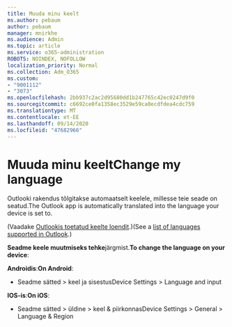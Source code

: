 ```yaml
---
title: Muuda minu keelt
ms.author: pebaum
author: pebaum
manager: mnirkhe
ms.audience: Admin
ms.topic: article
ms.service: o365-administration
ROBOTS: NOINDEX, NOFOLLOW
localization_priority: Normal
ms.collection: Adm_O365
ms.custom:
- "9001112"
- "3073"
ms.openlocfilehash: 2bb937c2ac2d95680dd1b247765c42ec0247d9f0
ms.sourcegitcommit: c6692ce0fa1358ec3529e59ca0ecdfdea4cdc759
ms.translationtype: MT
ms.contentlocale: et-EE
ms.lasthandoff: 09/14/2020
ms.locfileid: "47682966"
---
```

# <a name="change-my-language"></a><span data-ttu-id="8fd6b-102">Muuda minu keelt</span><span class="sxs-lookup"><span data-stu-id="8fd6b-102">Change my language</span></span>

<span data-ttu-id="8fd6b-103">Outlooki rakendus tõlgitakse automaatselt keelele, millesse teie seade on seatud.</span><span class="sxs-lookup"><span data-stu-id="8fd6b-103">The Outlook app is automatically translated into the language your device is set to.</span></span> 

<span data-ttu-id="8fd6b-104">(Vaadake [Outlookis toetatud keelte loendit](https://acompli.helpshift.com/a/outlook/?s=general-questions&f=in-which-languages-is-your-app-translated).)</span><span class="sxs-lookup"><span data-stu-id="8fd6b-104">(See a [list of languages supported in Outlook](https://acompli.helpshift.com/a/outlook/?s=general-questions&f=in-which-languages-is-your-app-translated).)</span></span> 

<span data-ttu-id="8fd6b-105">**Seadme keele muutmiseks tehke**järgmist.</span><span class="sxs-lookup"><span data-stu-id="8fd6b-105">**To change the language on your device**:</span></span> 

<span data-ttu-id="8fd6b-106">**Androidis**:</span><span class="sxs-lookup"><span data-stu-id="8fd6b-106">**On Android**:</span></span> 

- <span data-ttu-id="8fd6b-107">Seadme sätted > keel ja sisestus</span><span class="sxs-lookup"><span data-stu-id="8fd6b-107">Device Settings > Language and input</span></span> 

<span data-ttu-id="8fd6b-108">**IOS-is**:</span><span class="sxs-lookup"><span data-stu-id="8fd6b-108">**On iOS**:</span></span> 

- <span data-ttu-id="8fd6b-109">Seadme sätted > üldine > keel & piirkonnas</span><span class="sxs-lookup"><span data-stu-id="8fd6b-109">Device Settings > General > Language & Region</span></span> 
